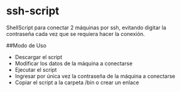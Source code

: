 ssh-script
==========

ShellScript para conectar 2 máquinas por ssh, evitando digitar la contraseña cada vez que se requiera hacer la conexión.


##Modo de Uso

* Descargar el script
* Modificar los datos de la máquina a conectarse
* Ejecutar el script
* Ingresar por única vez la contraseña de la máquina a conectarse
* Copiar el script a la carpeta /bin o crear un enlace



